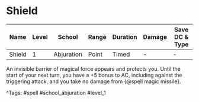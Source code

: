 # Shield

| Name | Level | School | Range | Duration | Damage | Save DC & Type |
|------|-------|--------|-------|----------|--------|----------------|
| Shield | 1 | Abjuration | Point | Timed | - | - |

An invisible barrier of magical force appears and protects you. Until the start of your next turn, you have a +5 bonus to AC, including against the triggering attack, and you take no damage from {@spell magic missile}.

^Tags: #spell #school_abjuration #level_1